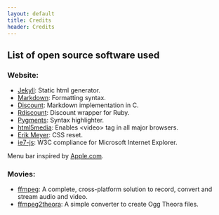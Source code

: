 ```yaml
---
layout: default
title: Credits
header: Credits
---
```



## List of open source software used

### Website:

* [Jekyll](http://wiki.github.com/mojombo/jekyll/): Static html generator.
* [Markdown](http://daringfireball.net/projects/markdown/syntax): Formatting
syntax.
* [Discount](http://github.com/Orc/discount): Markdown implementation in C.
* [Rdiscount](http://github.com/rtomayko/rdiscount): Discount wrapper for Ruby.
* [Pygments](http://pygments.org/): Syntax highlighter.
* [html5media](http://github.com/etianen/html5media): Enables \<video\> tag in all major browsers.
* [Erik Meyer](http://meyerweb.com/eric/tools/css/reset/index.html): CSS reset.
* [ie7-js](http://code.google.com/p/ie7-js/): W3C compliance for
Microsoft Internet Explorer.

Menu bar inspired by [Apple.com](http://apple.com).

### Movies:
* [ffmpeg](http://www.ffmpeg.org/): A complete, cross-platform solution to
record, convert and stream audio and video.
* [ffmpeg2theora](http://v2v.cc/~j/ffmpeg2theora/): A simple converter to
create Ogg Theora files.


